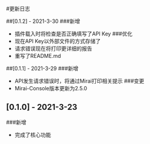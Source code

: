 #更新日志

##[0.1.2] - 2021-3-30
###新增
* 插件载入时将检查是否正确填写了API Key
###优化
* 现在API Key以外部文件的方式存储了
* 请求错误现在将打印更详细的报告
* 重写了README.md

##[0.1.1] - 2021-3-29
###新增
* API发生请求错误时，将通过Mirai打印相关提示
###变更
* Mirai-Console版本更新为2.5.0

## [0.1.0] - 2021-3-23
###新增
* 完成了核心功能